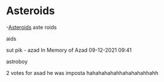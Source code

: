 # Asteroids
-[Asteroids](game/)
aste
roids

aids

sut pik - azad
In Memory of Azad 09-12-2021 09:41

astroboy

2 votes for asad
 he was imposta
 hahahahahahhahahahahhahh

 